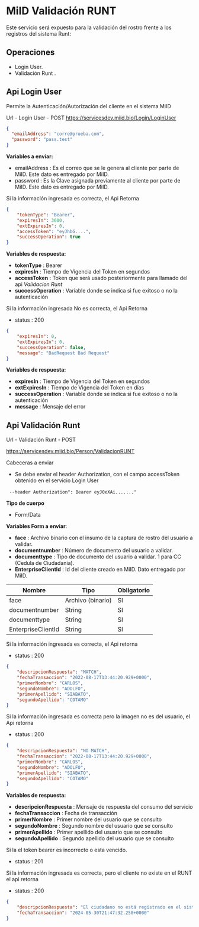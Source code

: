 # MiID Validación RUNT

Este servicio será expuesto para la validación del rostro frente a los registros del sistema Runt:

## Operaciones
    
* Login User.
* Validación Runt .


## Api Login User

Permite la Autenticación/Autorización del cliente en el sistema MiID

Url - Login User - POST https://servicesdev.miid.bio/Login/LoginUser

```json
{
  "emailAddress": "corre@prueba.com",
  "password": "pass.test"
}
```

**Variables a enviar:**

*  emailAddress : Es el correo que se le genera al cliente por parte de MiID. Este dato es entregado por MiID.
*  password : Es la Clave asignada previamente al cliente por parte de MiID. Este dato es entregado por MiID.

Si la información ingresada es correcta, el Api Retorna

```json
{
    "tokenType": "Bearer",
    "expiresIn": 3600,
    "extExpiresIn": 0,
    "accessToken": "eyJhbG....",
    "successOperation": true
}
```

**Variables de respuesta:**

* **tokenType** : Bearer
* **expiresIn** : Tiempo de Vigencia del Token en segundos
* **accessToken** : Token que será usado posteriormente para llamado del api *Validacion Runt*
* **successOperation** : Variable donde se indica si fue exitoso o no la autenticación

Si la información ingresada No es correcta, el Api Retorna

* status : 200

```json
{
    "expiresIn": 0,
    "extExpiresIn": 0,
    "successOperation": false,
    "message": "BadRequest Bad Request"
}
```

**Variables de respuesta:**

* **expiresIn** : Tiempo de Vigencia del Token en segundos
* **extExpiresIn** : Tiempo de Vigencia del Token en días
* **successOperation** : Variable donde se indica si fue exitoso o no la autenticación
* **message** : Mensaje del error

## Api Validación Runt

Url - Validación Runt - POST

https://servicesdev.miid.bio/Person/ValidacionRUNT

Cabeceras a enviar

* Se debe enviar el header Authorization, con el campo accessToken obtenido en el servicio Login User

<pre> <code>--header Authorization": Bearer eyJ0eXAi......."</code></pre>

**Tipo de cuerpo**

* Form/Data

**Variables Form a enviar**:

* **face** : Archivo binario con el insumo de la captura de rostro del usuario a validar.
* **documentnumber** :  Número de documento del usuario a validar.
* **documenttype** :  Tipo de documento del usuario a validar. 1 para CC (Cedula de Ciudadania).
* **EnterpriseClientId** : Id del cliente creado en MiID. Dato entregado por MiID.

| Nombre                | Tipo              | Obligatorio|
|-----------------------|-------------------|------------|
| face                  | Archivo (binario) | SI         |
| documentnumber        | String            | SI         |
| documenttype          | String            | SI         |
| EnterpriseClientId    | String            | SI         |


Si la información ingresada es correcta, el Api retorna

* status : 200

```json
{
    "descripcionRespuesta": "MATCH",
    "fechaTransaccion": "2022-08-17T13:44:20.929+0000",
    "primerNombre": "CARLOS",
    "segundoNombre": "ADOLFO",
    "primerApellido": "SIABATO",
    "segundoApellido": "COTAMO"
}
```

Si la información ingresada es correcta pero la imagen no es del usuario, el Api retorna

* status : 200

```json
{
    "descripcionRespuesta": "NO MATCH",
    "fechaTransaccion": "2022-08-17T13:44:20.929+0000",
    "primerNombre": "CARLOS",
    "segundoNombre": "ADOLFO",
    "primerApellido": "SIABATO",
    "segundoApellido": "COTAMO"
}
```

**Variables de respuesta:**

* **descripcionRespuesta** : Mensaje de respuesta del consumo del servicio
* **fechaTransaccion** : Fecha de transacción
* **primerNombre** : Primer nombre del usuario que se consulto
* **segundoNombre** : Segundo nombre del usuario que se consulto
* **primerApellido** : Primer apellido del usuario que se consulto
* **segundoApellido** : Segundo apellido del usuario que se consulto

Si la el token bearer es incorrecto o esta vencido.

* status : 201

Si la información ingresada es correcta, pero el cliente no existe en el RUNT el api retorna

* status : 200
```json
{
    "descripcionRespuesta": "El ciudadano no está registrado en el sistema RUNT",
    "fechaTransaccion": "2024-05-30T21:47:32.250+0000"
}
```